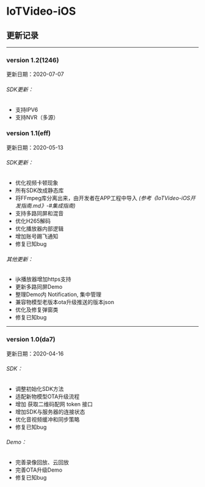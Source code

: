 # IoTVideo-iOS





## 更新记录 

---------------

### version 1.2(1246)  

更新日期：2020-07-07

###### SDK更新：

- 支持IPV6
- 支持NVR（多源）

  

### version 1.1(eff)  

更新日期：2020-05-13

###### SDK更新：

- 优化视频卡顿现象
- 所有SDK改成静态库
- 将FFmpeg库分离出来，由开发者在APP工程中导入 
    *(参考《IoTVideo-iOS开发指南.md》-#集成指南)*
- 支持多路同屏和混音
- 优化H265解码
- 优化播放器内部逻辑
- 增加账号踢飞通知
- 修复已知bug

###### 其他更新：

- ijk播放器增加https支持
- 更新多路同屏Demo
- 整理Demo内 Notification, 集中管理
- 兼容物模型老版本ota升级推送的版本json
- 优化及修复弹窗类
- 修复已知bug
  

---------------

###  version 1.0(da7) 

更新日期：2020-04-16

###### SDK：

- 调整初始化SDK方法
- 适配新物模型OTA升级流程
- 增加 获取二维码配网 token 接口
- 增加SDK与服务器的连接状态
- 优化音视频缓冲和同步策略
- 修复已知bug

###### Demo：

- 完善录像回放、云回放
- 完善OTA升级Demo
- 修复已知bug


